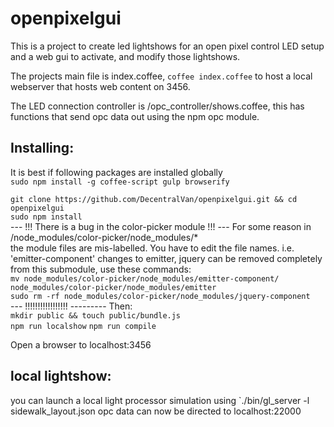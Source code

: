 # openpixelgui

This is a project to create led lightshows for an open pixel control LED setup 
and a web gui to activate, and modify those lightshows. 

The projects main file is index.coffee, `coffee index.coffee` to host a local webserver 
that hosts web content on 3456. 

The LED connection controller is /opc_controller/shows.coffee, this has functions 
that send opc data out using the npm opc module. 

## Installing: 

It is best if following packages are installed globally              
`sudo npm install -g coffee-script gulp browserify`     
 
`git clone https://github.com/DecentralVan/openpixelgui.git && cd openpixelgui`      
`sudo npm install`       
--- !!! There is a bug in the color-picker module !!! ---
For some reason in /node_modules/color-picker/node_modules/*  
the module files are mis-labelled. You have to edit the file 
names. i.e. 'emitter-component' changes to emitter, jquery can
be removed completely from this submodule, use these commands:         
`mv node_modules/color-picker/node_modules/emitter-component/ node_modules/color-picker/node_modules/emitter`      
`sudo rm -rf node_modules/color-picker/node_modules/jquery-component`      
--- !!!!!!!!!!!!!!!!! ---------
Then:                 
`mkdir public && touch public/bundle.js`     
`npm run localshow`
`npm run compile`        

Open a browser to localhost:3456

## local lightshow: 
you can launch a local light processor simulation using 
`./bin/gl_server -l sidewalk_layout.json
opc data can now be directed to localhost:22000














